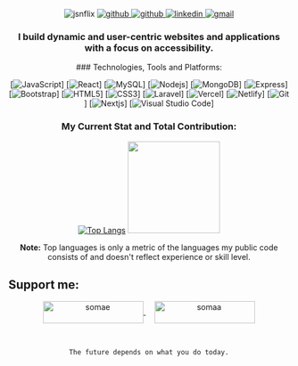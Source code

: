 <p align="center">
  <img src="https://komarev.com/ghpvc/?username=jasondev01&label=Profile%20views&color=0e75b6&style=flat" alt="jsnflix" />
  <a href="https://github.com/jasondev01">
    <img src="https://img.shields.io/github/followers/jasondev01?label=Github&style=social" alt="github">
  </a>
  <a href="https://twitter.com/intent/follow?screen_name=jsnflix&tw_p=followbutton">
    <img src="https://img.shields.io/twitter/follow/jsnflix?label=Twitter&style=social" alt="github">
  </a>
  <a href="https://www.linkedin.com/in/webflex/">
    <img src="https://img.shields.io/badge/- -%232c3e50?label=LinkedIn&style=social&logo=linkedin" alt="linkedin">
  </a>
  <a href="mailto:jsnrbn01@gmail.com">
    <img src="https://img.shields.io/badge/- -%232c3e50?label=Email&style=social&logo=gmail" alt="gmail">
  </a>
</p>

<h3 align="center">
  I build dynamic and user-centric websites and applications with a focus on accessibility.
</h3>
<div align="center">
  ### Technologies, Tools and Platforms:
  
  [![JavaScript](https://img.shields.io/badge/-Javascript-%232c3e50?style=for-the-badge&logo=javascript&logoColor=white)]
  [![React](https://img.shields.io/badge/react-%232c3e50.svg?style=for-the-badge&logo=react&logoColor=white)]
  [![MySQL](https://img.shields.io/badge/-mySQL-%232c3e50?style=for-the-badge&logo=mysql&logoColor=white)]
  [![Nodejs](https://img.shields.io/badge/nodejs-%232c3e50.svg?style=for-the-badge&logo=nodejs&logoColor=white)]
  [![MongoDB](https://img.shields.io/badge/mongodb-%232c3e50.svg?style=for-the-badge&logo=mongodb&logoColor=white)]
  [![Express](https://img.shields.io/badge/express-%232c3e50.svg?style=for-the-badge&logo=express&logoColor=white)]
  [![Bootstrap](https://img.shields.io/badge/-Boostrap-%232c3e50?style=for-the-badge&logo=bootstrap&logoColor=white)]
  [![HTML5](https://img.shields.io/badge/-HTML5-%232c3e50?style=for-the-badge&logo=HTML5&logoColor=white)]
  [![CSS3](https://img.shields.io/badge/-CSS3-%232c3e50?style=for-the-badge&logo=CSS3&logoColor=white)]
  [![Laravel](https://img.shields.io/badge/laravel-%232c3e50.svg?style=for-the-badge&logo=laravel&logoColor=white)]
  [![Vercel](https://img.shields.io/badge/vercel-%232c3e50.svg?style=for-the-badge&logo=vercel&logoColor=white)]
  [![Netlify](https://img.shields.io/badge/netlify-%232c3e50.svg?style=for-the-badge&logo=netlify&logoColor=white)]
  [![Git](https://img.shields.io/badge/git-%232c3e50.svg?style=for-the-badge&logo=git&logoColor=white)]
  [![Nextjs](https://img.shields.io/badge/nextjs-%232c3e50.svg?style=for-the-badge&logo=nextjs&logoColor=white)]
  [![Visual Studio Code](https://img.shields.io/badge/Visual%20Studio%20Code-%232c3e50.svg?style=for-the-badge&logo=visual-studio-code&logoColor=white)]

  ### My Current Stat and Total Contribution: 
  <p align="center">
  
  [![Top Langs](https://github-readme-stats.vercel.app/api/top-langs/?username=jasondev01&langs_count=6&count_private=true&layout=compact&theme=react&hide_border=true&bg_color=1F222E&title_color=F85D7F&icon_color=F8D866&hide=Jupyter%20Notebook,python,tsql,hack)](https://github.com/jasondev01?tab=repositories) <img height="165" src="http://github-readme-streak-stats.herokuapp.com?user=jasondev01&theme=tokyonight&hide_border=true&background=1F222E" />
  
  </p>
  
  <b>Note:</b> Top languages is only a metric of the languages my public code consists of and doesn't reflect experience or skill level.
</div>

## Support me: 
<p align="center">
  <a href="https://www.buymeacoffee.com/somae">
    <img align="center" src="https://cdn.buymeacoffee.com/buttons/v2/default-yellow.png" height="40" width="180" alt="somae"  />
  </a>
  &nbsp;&nbsp;&nbsp;
  
  <a href="https://ko-fi.com/somaa">
    <img align="center" src="https://cdn.ko-fi.com/cdn/kofi3.png?v=3" height="40" width="180" alt="somaa" />
  </a>
</p>
<br>

<div align="center">
  
``` The future depends on what you do today. ```
  
</div>
